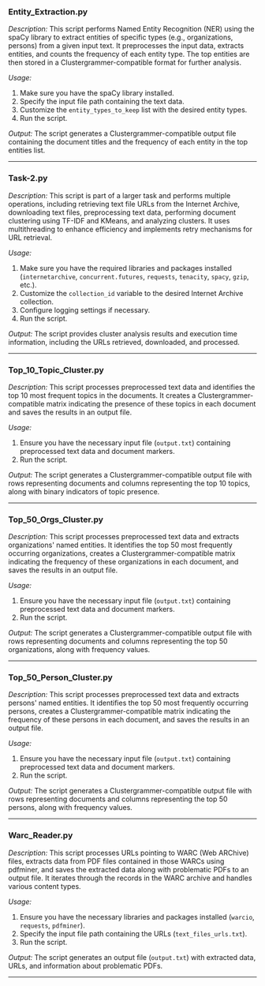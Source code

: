 ### Entity_Extraction.py

*Description:*
This script performs Named Entity Recognition (NER) using the spaCy library to extract entities of specific types (e.g., organizations, persons) from a given input text. It preprocesses the input data, extracts entities, and counts the frequency of each entity type. The top entities are then stored in a Clustergrammer-compatible format for further analysis.

*Usage:*
1. Make sure you have the spaCy library installed.
2. Specify the input file path containing the text data.
3. Customize the `entity_types_to_keep` list with the desired entity types.
4. Run the script.

*Output:*
The script generates a Clustergrammer-compatible output file containing the document titles and the frequency of each entity in the top entities list.

---

### Task-2.py

*Description:*
This script is part of a larger task and performs multiple operations, including retrieving text file URLs from the Internet Archive, downloading text files, preprocessing text data, performing document clustering using TF-IDF and KMeans, and analyzing clusters. It uses multithreading to enhance efficiency and implements retry mechanisms for URL retrieval.

*Usage:*
1. Make sure you have the required libraries and packages installed (`internetarchive`, `concurrent.futures`, `requests`, `tenacity`, `spacy`, `gzip`, etc.).
2. Customize the `collection_id` variable to the desired Internet Archive collection.
3. Configure logging settings if necessary.
4. Run the script.

*Output:*
The script provides cluster analysis results and execution time information, including the URLs retrieved, downloaded, and processed.

---

### Top_10_Topic_Cluster.py

*Description:*
This script processes preprocessed text data and identifies the top 10 most frequent topics in the documents. It creates a Clustergrammer-compatible matrix indicating the presence of these topics in each document and saves the results in an output file.

*Usage:*
1. Ensure you have the necessary input file (`output.txt`) containing preprocessed text data and document markers.
2. Run the script.

*Output:*
The script generates a Clustergrammer-compatible output file with rows representing documents and columns representing the top 10 topics, along with binary indicators of topic presence.

---

### Top_50_Orgs_Cluster.py

*Description:*
This script processes preprocessed text data and extracts organizations' named entities. It identifies the top 50 most frequently occurring organizations, creates a Clustergrammer-compatible matrix indicating the frequency of these organizations in each document, and saves the results in an output file.

*Usage:*
1. Ensure you have the necessary input file (`output.txt`) containing preprocessed text data and document markers.
2. Run the script.

*Output:*
The script generates a Clustergrammer-compatible output file with rows representing documents and columns representing the top 50 organizations, along with frequency values.

---

### Top_50_Person_Cluster.py

*Description:*
This script processes preprocessed text data and extracts persons' named entities. It identifies the top 50 most frequently occurring persons, creates a Clustergrammer-compatible matrix indicating the frequency of these persons in each document, and saves the results in an output file.

*Usage:*
1. Ensure you have the necessary input file (`output.txt`) containing preprocessed text data and document markers.
2. Run the script.

*Output:*
The script generates a Clustergrammer-compatible output file with rows representing documents and columns representing the top 50 persons, along with frequency values.

---

### Warc_Reader.py

*Description:*
This script processes URLs pointing to WARC (Web ARChive) files, extracts data from PDF files contained in those WARCs using pdfminer, and saves the extracted data along with problematic PDFs to an output file. It iterates through the records in the WARC archive and handles various content types.

*Usage:*
1. Ensure you have the necessary libraries and packages installed (`warcio`, `requests`, `pdfminer`).
2. Specify the input file path containing the URLs (`text_files_urls.txt`).
3. Run the script.

*Output:*
The script generates an output file (`output.txt`) with extracted data, URLs, and information about problematic PDFs.

---

